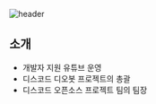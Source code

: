 ![header](https://capsule-render.vercel.app/api?type=waving&color=auto&height=200&section=header&text=문지원&fontSize=40)
## 소개

- 개발자 지원 유튜브 운영
- 디스코드 디오봇 프로젝트의 총괄
- 디스코드 오픈소스 프로젝트 팀의 팀장
